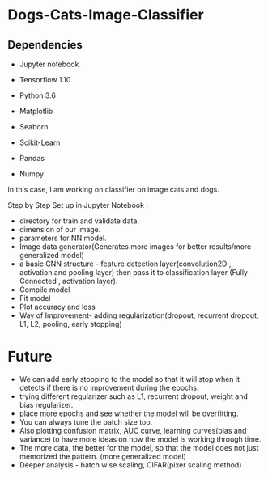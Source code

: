 # Dogs-Cats-Image-Classifier

## Dependencies
- Jupyter notebook

- Tensorflow 1.10
- Python 3.6
- Matplotlib
- Seaborn
- Scikit-Learn
- Pandas
- Numpy


In this case, I am working on classifier on image cats and dogs.

Step by Step Set up in Jupyter Notebook :
- directory for train and validate data.
- dimension of our image.
- parameters for NN model.
- Image data generator(Generates more images for better results/more generalized model)
- a basic CNN structure - feature detection layer(convolution2D , activation and pooling layer) then pass it to classification layer (Fully Connected , activation layer).
- Compile model
- Fit model 
- Plot accuracy and loss 
- Way of Improvement- adding regularization(dropout, recurrent dropout, L1, L2, pooling, early stopping)


# Future 
- We can add early stopping to the model so that it will stop when it detects if there is no improvement during the epochs. 
- trying different regularizer such as L1, recurrent dropout, weight and bias regularizer. 
- place more epochs and see whether the model will be overfitting. 
- You can always tune the batch size too. 
- Also plotting confusion matrix, AUC curve, learning curves(bias and variance) to have more ideas on how the model is working through time. 
- The more data, the better for the model, so that the model does not just memorized the pattern. (more generalized model)
- Deeper analysis - batch wise scaling, CIFAR(pixer scaling method) 
